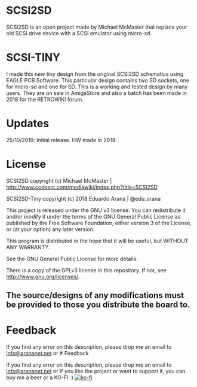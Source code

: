 # SCSI2SD

SCSI2SD is an open project made by Michael McMaster that replace your old SCSI drive device with a SCSI emulator using micro-sd.

# SCSI-TINY

I made this new tiny design from the original SCSI2SD schematics using EAGLE PCB Software. This particular design contains two SD sockets, one for micro-sd and one for SD. This is a working and tested design by many users. They are on sale in AmigaStore and also a batch has been made in 2018 for the RETROWIKI forum.

# Updates

25/10/2019: Initial release. HW made in 2018.

# License

SCSI2SD copyright (c) Michael McMaster | http://www.codesrc.com/mediawiki/index.php?title=SCSI2SD

SCSI2SD-Tiny copyright (c) 2018 Eduardo Arana | @edu_arana

This project is released under the GNU v3 license. You can redistribute it and/or modify it under the terms of the GNU General Public License as published by the Free Software Foundation, either version 3 of the License, or (at your option) any later version.

This program is distributed in the hope that it will be useful, but WITHOUT ANY WARRANTY.

See the GNU General Public License for more details.

There is a copy of the GPLv3 license in this repository. If not, see http://www.gnu.org/licenses/.

## The source/designs of any modifications must be provided to those you distribute the board to.

# Feedback

If you find any error on this description, please drop me an email to info@arananet.net or # Feedback

If you find any error on this description, please drop me an email to info@arananet.net or If you like the project or want to support it, you can buy me a beer or a KO-FI :) 
[![ko-fi](https://www.ko-fi.com/img/githubbutton_sm.svg)](https://ko-fi.com/H2H51MPWG)

